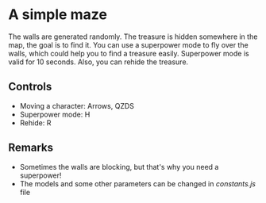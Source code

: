 # A simple maze
The walls are generated randomly. The treasure is hidden somewhere in the map, the goal is to find it. You can use a superpower mode to fly over the walls, which could help you to find a treasure easily. Superpower mode is valid for 10 seconds. Also, you can rehide the treasure.

## Сontrols
* Moving a character: Arrows, QZDS
* Superpower mode: H
* Rehide: R

## Remarks
* Sometimes the walls are blocking, but that's why you need a superpower!
* The models and some other parameters can be changed in *constants.js* file